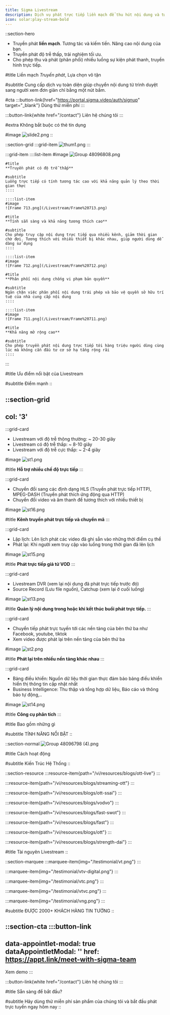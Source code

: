 ```yaml
---
title: Sigma Livestream
description: Dịch vụ phát trực tiếp liền mạch để thu hút nội dung và tương tác của khán giả theo thời gian thực.
icon: solar:play-stream-bold
---
```


::section-hero
- Truyền phát **liền mạch**. Tương tác và kiếm tiền. Nâng cao nội dung của bạn.
- Truyền phát độ trễ thấp, trải nghiệm tối ưu.
- Cho phép thu và phát (phân phối) nhiều luồng sự kiện phát thanh, truyền hình trực tiếp.

#title
Liền mạch _Truyền phát_, Lựa chọn vô tận

#subtitle
Cung cấp dịch vụ toàn diện giúp chuyển nội dung từ trình duyệt sang người xem đơn giản chỉ bằng một nút bấm.

#cta
  :::button-link{href="https://portal.sigma.video/auth/signup" target="_blank"}
  Dùng thử miễn phí
  :::

  :::button-link{white href="/contact"}
  Liên hệ chúng tôi
  :::

#extra
Không bắt buộc có thẻ tín dụng

#image
![slide2.png](/Livestream/slide2.png)
::

::section-grid
  :::grid-item
  ![thum1.png](/Livestream/thum1.png)
  :::

  :::grid-item
    ::::list-item
    #image
    ![Group 48096808.png](/Livestream/Group%2048096808.png)
    
    #title
    **Truyền phát có độ trễ thấp**
    
    #subtitle
    Luồng trực tiếp có tính tương tác cao với khả năng quản lý theo thời gian thực
    ::::
  
    ::::list-item
    #image
    ![Frame 713.png](/Livestream/Frame%20713.png)
    
    #title
    **Tính sẵn sàng và khả năng tương thích cao**
    
    #subtitle
    Cho phép truy cập nội dung trực tiếp qua nhiều kênh, giảm thời gian chờ đợi. Tương thích với nhiều thiết bị khác nhau, giúp người dùng dễ dàng sử dụng
    ::::
  
    ::::list-item
    #image
    ![Frame 712.png](/Livestream/Frame%20712.png)
    
    #title
    **Phân phối nội dung chống vi phạm bản quyền**
    
    #subtitle
    Ngăn chặn việc phân phối nội dung trái phép và bảo vệ quyền sở hữu trí tuệ của nhà cung cấp nội dung
    ::::
  
    ::::list-item
    #image
    ![Frame 711.png](/Livestream/Frame%20711.png)
    
    #title
    **Khả năng mở rộng cao**
    
    #subtitle
    Cho phép truyền phát nội dung trực tiếp tới hàng triệu người dùng cùng lúc mà không cần đầu tư cơ sở hạ tầng rộng rãi
    ::::
  :::

#title
Ưu điểm nổi bật của Livestream

#subtitle
Điểm mạnh
::

::section-grid
---
col: '3'
---
  :::grid-card
  - Livestream với độ trễ thông thường: \~ 20-30 giây
  - Livestream có độ trễ thấp: \~ 8-10 giây
  - Livestream với độ trễ cực thấp: \~ 2-4 giây
  
  #image
  ![st1.png](/Livestream/st1.png)
  
  #title
  **Hỗ trợ nhiều chế độ trực tiếp**
  :::

  :::grid-card
  - Chuyển đổi sang các định dạng HLS (Truyền phát trực tiếp HTTP), MPEG-DASH (Truyền phát thích ứng động qua HTTP)
  - Chuyển đổi video và âm thanh để tương thích với nhiều thiết bị
  
  #image
  ![st16.png](/Livestream/st16.png)
  
  #title
  **Kênh truyền phát trực tiếp và chuyển mã**
  :::

  :::grid-card
  - Lập lịch: Lên lịch phát các video đã ghi sẵn vào những thời điểm cụ thể
  - Phát lại: Khi người xem truy cập vào luồng trong thời gian đã lên lịch
  
  #image
  ![st15.png](/Livestream/st15.png)
  
  #title
  **Phát trực tiếp giả từ VOD**
  :::

  :::grid-card
  - Livestream DVR (xem lại nội dung đã phát trực tiếp trước đó)
  - Source Record (Lưu file nguồn), Catchup (xem lại ở cuối luồng)
  
  #image
  ![st13.png](/Livestream/st13.png)
  
  #title
  **Quản lý nội dung trong hoặc khi kết thúc buổi phát trực tiếp.**
  :::

  :::grid-card
  - Chuyển tiếp phát trực tuyến tới các nền tảng của bên thứ ba như Facebook, youtube, tiktok
  - Xem video được phát lại trên nền tảng của bên thứ ba
  
  #image
  ![st2.png](/Livestream/st2.png)
  
  #title
  **Phát lại trên nhiều nền tảng khác nhau**
  :::

  :::grid-card
  - Bảng điều khiển: Nguồn dữ liệu thời gian thực đảm bảo bảng điều khiển hiển thị thông tin cập nhật nhất
  - Business Intelligence: Thu thập và tổng hợp dữ liệu, Báo cáo và thông báo tự động,..
  
  #image
  ![st14.png](/Livestream/st14.png)
  
  #title
  **Công cụ phân tích**
  :::

#title
Bao gồm những gì

#subtitle
TÍNH NĂNG NỔI BẬT
::

::section-normal
![Group 48096798 (4).png](/Livestream/Group%2048096798%20\(4\).png)

#title
Cách hoạt động

#subtitle
Kiến Trúc Hệ Thống
::

::section-resource
  :::resource-item{path="/vi/resources/blogs/ott-live"}
  :::

  :::resource-item{path="/vi/resources/blogs/streaming-ott"}
  :::

  :::resource-item{path="/vi/resources/blogs/ott-ssai"}
  :::

  :::resource-item{path="/vi/resources/blogs/vodvo"}
  :::

  :::resource-item{path="/vi/resources/blogs/fast-swot"}
  :::

  :::resource-item{path="/vi/resources/blogs/fast"}
  :::

  :::resource-item{path="/vi/resources/blogs/ott"}
  :::

  :::resource-item{path="/vi/resources/blogs/strength-dai"}
  :::

#title
Tài nguyên Livestream
::

::section-marquee
  :::marquee-item{img="/testimonial/vt.png"}
  :::

  :::marquee-item{img="/testimonial/vtv-digital.png"}
  :::

  :::marquee-item{img="/testimonial/vtc.png"}
  :::

  :::marquee-item{img="/testimonial/vtvc.png"}
  :::

  :::marquee-item{img="/testimonial/vng.png"}
  :::

#subtitle
ĐƯỢC 2000+ KHÁCH HÀNG TIN TƯỞNG
::

::section-cta
  :::button-link
  ---
  data-appointlet-modal: true
  dataAppointletModal: ''
  href: https://appt.link/meet-with-sigma-team
  ---
  Xem demo
  :::

  :::button-link{white href="/contact"}
  Liên hệ chúng tôi
  :::

#title
Sẵn sàng để bắt đầu?

#subtitle
Hãy dùng thử miễn phí sản phẩm của chúng tôi và bắt đầu phát trực tuyến ngay hôm nay
::

